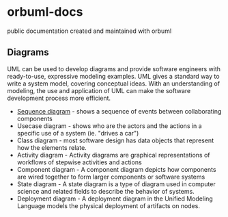 # orbuml-docs
public documentation created and maintained with orbuml

## Diagrams
UML can be used to develop diagrams and provide software engineers with ready-to-use, expressive modeling examples. UML gives a standard way to write a system model, covering conceptual ideas. With an understanding of modeling, the use and application of UML can make the software development process more efficient.

* [Sequence diagram](./sequence-diagram.md) - shows a sequence of events between collaborating components
* Usecase diagram - shows who are the actors and the actions in a specific use of a system (ie. "drives a car")
* Class diagram - most software design has data objects that represent how the elements relate.  
* Activity diagram - Activity diagrams are graphical representations of workflows of stepwise activities and actions
* Component diagram - A component diagram depicts how components are wired together to form larger components or software systems 
* State diagram - A state diagram is a type of diagram used in computer science and related fields to describe the behavior of systems.
* Deployment diagram - A deployment diagram in the Unified Modeling Language models the physical deployment of artifacts on nodes.

